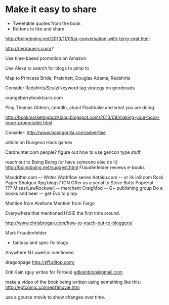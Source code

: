 
# Make it easy to share

* Tweetable quotes from the book
* Buttons to like and share


http://boingboing.net/2013/11/05/a-conversation-with-terry-prat.html


http://nerdquery.com/?

Use time-based promotion on Amazon


Use Alexa to search for blogs to pimp to

Map to Princess Bride, Pratchett, Douglas Adams, Redshirts

Consider Redshirts/Scalzi keyword tag strategy on goodreads

orangeberrybooktours.com

Ping Thomas Gideon, cmndln, about Flashbake and what you are doing. 


http://bookmarketingbuzzblog.blogspot.com/2013/09/making-your-book-more-promotable.html

Consider: http://www.bookgorilla.com/advertise

article on Dungeon Hack games

Cardhunter.com people?
figure out how to use gencon type stuff.

reach out to Boing Boing (or have someone else do it)
	http://boingboing.net/suggest.html
	Fraudenfelder reviews e-books

Macdrifter.com -- Writer Workflow series
Kotaku.com -- or ilk
io9.com
Rock Paper Shotgun
Rpg blogs?
IGN
Offer as a serial to Steve Butts
PopeHat -- ???
Mises/LewRockwell -- merchant
CraigMod -- 
G+ publishing group
Do a books and beer -- get Evo to pimp

Mention from Avellone
Mention from Fargo

Everywhere that mentioned HtSiE the first time around. 

http://www.chrisbrogan.com/how-to-reach-out-to-bloggers/

Mark Fraudenfelder



* fantasy and spec fic blogs

Anywhere N Lowell is mentioned. 

dragonpage
http://sff.alltop.com/

Erik Kain (guy writes for Forbes) edkainblog@gmail.com

make a video of the book being written using something like this: http://eptcomic.com/ept1movie.htm

use a gource movie to show changes over time. 
